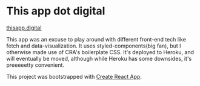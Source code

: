 # This app dot digital

[thisapp.digital](http://thisapp.digital)

This app was an excuse to play around with different front-end tech like fetch and data-visualization. It uses styled-components(big fan), but I otherwise made use of CRA's boilerplate CSS. It's deployed to Heroku, and will eventually be moved, although while Heroku has some downsides, it's preeeeetty convenient. 

This project was bootstrapped with [Create React App](https://github.com/facebook/create-react-app).